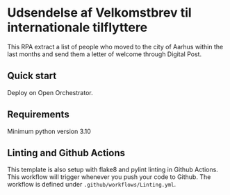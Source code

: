 # Udsendelse af Velkomstbrev til internationale tilflyttere

This RPA extract a list of people who moved to the city of Aarhus within the last months and send them a letter of welcome through Digital Post.

## Quick start

Deploy on Open Orchestrator.

## Requirements

Minimum python version 3.10

## Linting and Github Actions

This template is also setup with flake8 and pylint linting in Github Actions.
This workflow will trigger whenever you push your code to Github.
The workflow is defined under `.github/workflows/Linting.yml`.

